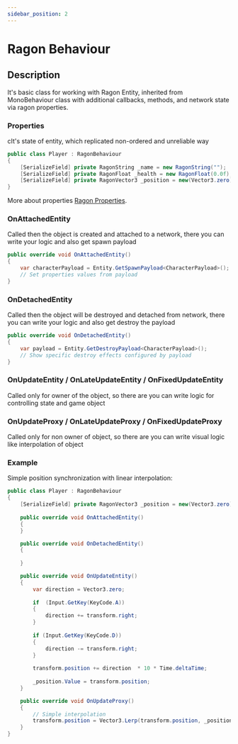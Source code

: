 ```yaml
---
sidebar_position: 2
---
```


# Ragon Behaviour

## Description

It's basic class for working with Ragon Entity, inherited from MonoBehaviour class with additional callbacks, methods, and network state via ragon properties.

### Properties 

cIt's state of entity, which replicated non-ordered and unreliable way 

```cs showLineNumbers
public class Player : RagonBehaviour
{
    [SerializeField] private RagonString _name = new RagonString("");
    [SerializeField] private RagonFloat _health = new RagonFloat(0.0f);
    [SerializeField] private RagonVector3 _position = new(Vector3.zero);
}
```

More about properties [Ragon Properties](/docs/unity/ragon-property.md).

### OnAttachedEntity

Called then the object is created and attached to a network, there you can write your logic and also get spawn payload

```cs
public override void OnAttachedEntity()
{
    var characterPayload = Entity.GetSpawnPayload<CharacterPayload>(); 
    // Set properties values from payload
}
```

### OnDetachedEntity

Called then the object will be destroyed and detached from network, there you can write your logic and also get destroy the payload

```cs
public override void OnDetachedEntity()
{
    var payload = Entity.GetDestroyPayload<CharacterPayload>(); 
    // Show specific destroy effects configured by payload
}
```

### OnUpdateEntity / OnLateUpdateEntity / OnFixedUpdateEntity

Called only for owner of the object, so there are you can write logic for controlling state and game object

### OnUpdateProxy / OnLateUpdateProxy / OnFixedUpdateProxy

Called only for non owner of object, so there are you can write visual logic like interpolation of object


### Example 

Simple position synchronization with linear interpolation:
```cs showLineNumbers
public class Player : RagonBehaviour
{
    [SerializeField] private RagonVector3 _position = new(Vector3.zero);
  
    public override void OnAttachedEntity()
    {
    }

    public override void OnDetachedEntity()
    {
    
    }

    public override void OnUpdateEntity()
    { 
        var direction = Vector3.zero;
  
        if  (Input.GetKey(KeyCode.A))
        {
            direction += transform.right;
        }
        
        if (Input.GetKey(KeyCode.D))
        {
            direction -= transform.right;
        }
      
        transform.position += direction  * 10 * Time.deltaTime;
     
        _position.Value = transform.position;
    }

    public override void OnUpdateProxy()
    {
        // Simple interpolation
        transform.position = Vector3.Lerp(transform.position, _position.Value, Time.deltaTime * 5);
    }
}
```